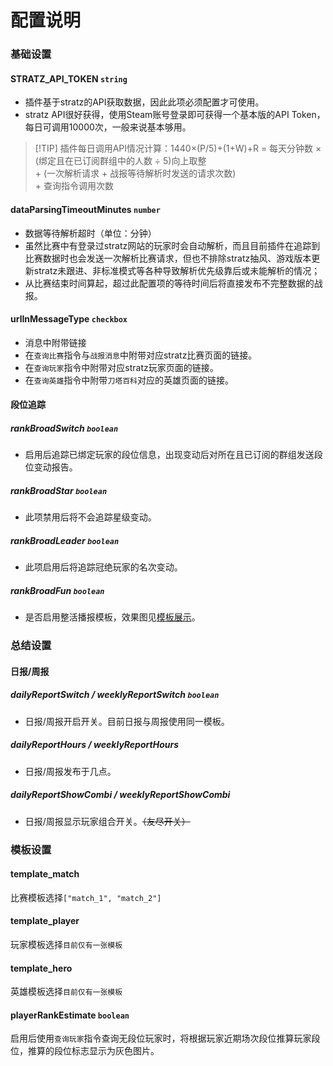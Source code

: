# 配置说明
### 基础设置
#### STRATZ_API_TOKEN `string`
- 插件基于stratz的API获取数据，因此此项必须配置才可使用。
- stratz API很好获得，使用Steam账号登录即可获得一个基本版的API Token，每日可调用10000次，一般来说基本够用。
> [!TIP] 插件每日调用API情况计算：1440×(P/5)+(1+W)+R
> = 每天分钟数 × (绑定且在已订阅群组中的人数 ÷ 5)向上取整  
>  \+ (一次解析请求 + 战报等待解析时发送的请求次数)  
>  \+ 查询指令调用次数


#### dataParsingTimeoutMinutes `number`
- 数据等待解析超时（单位：分钟）
- 虽然比赛中有登录过stratz网站的玩家时会自动解析，而且目前插件在追踪到比赛数据时也会发送一次解析比赛请求，但也不排除stratz抽风、游戏版本更新stratz未跟进、非标准模式等各种导致解析优先级靠后或未能解析的情况；
- 从比赛结束时间算起，超过此配置项的等待时间后将直接发布不完整数据的战报。

#### urlInMessageType `checkbox`
- 消息中附带链接
- 在`查询比赛`指令与`战报消息`中附带对应stratz比赛页面的链接。
- 在`查询玩家`指令中附带对应stratz玩家页面的链接。
- 在`查询英雄`指令中附带`刀塔百科`对应的英雄页面的链接。

#### 段位追踪
##### rankBroadSwitch `boolean`
- 启用后追踪已绑定玩家的段位信息，出现变动后对所在且已订阅的群组发送段位变动报告。

##### rankBroadStar `boolean`
- 此项禁用后将不会追踪星级变动。

##### rankBroadLeader `boolean`
- 此项启用后将追踪冠绝玩家的名次变动。

##### rankBroadFun `boolean`
- 是否启用整活播报模板，效果图见[模板展示](./template-rank.md)。

### 总结设置
#### 日报/周报
##### dailyReportSwitch / weeklyReportSwitch `boolean`
- 日报/周报开启开关。目前日报与周报使用同一模板。

##### dailyReportHours / weeklyReportHours
- 日报/周报发布于几点。

##### dailyReportShowCombi / weeklyReportShowCombi
- 日报/周报显示玩家组合开关。<del>（友尽开关）</del>

### 模板设置
#### template_match
比赛模板选择`["match_1", "match_2"]`
#### template_player
玩家模板选择`目前仅有一张模板`
#### template_hero
英雄模板选择`目前仅有一张模板`
#### playerRankEstimate `boolean`
启用后使用`查询玩家`指令查询无段位玩家时，将根据玩家近期场次段位推算玩家段位，推算的段位标志显示为灰色图片。
